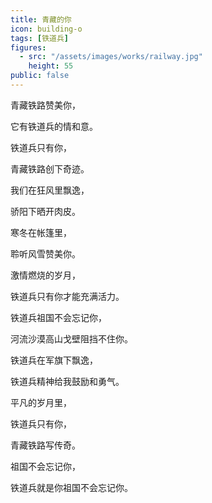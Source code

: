 ```yaml
---
title: 青藏的你
icon: building-o
tags: [铁道兵]
figures:
  - src: "/assets/images/works/railway.jpg"
    height: 55
public: false
---
```


青藏铁路赞美你，

它有铁道兵的情和意。

铁道兵只有你，

青藏铁路创下奇迹。

我们在狂风里飘逸，

骄阳下晒开肉皮。

寒冬在帐篷里，

聆听风雪赞美你。

激情燃烧的岁月，

铁道兵只有你才能充满活力。

铁道兵祖国不会忘记你，

河流沙漠高山戈壁阻挡不住你。

铁道兵在军旗下飘逸，

铁道兵精神给我鼓励和勇气。

平凡的岁月里，

铁道兵只有你，

青藏铁路写传奇。

祖国不会忘记你，

铁道兵就是你祖国不会忘记你。